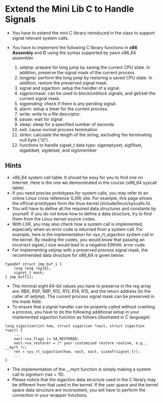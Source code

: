 # Extend the Mini Lib C to Handle Signals

- You have to extend the mini C library introduced in the class to support signal relevant system calls. 
- You have to implement the following C library functions in **x86 Assembly** and **C** using the syntax supported by yasm x86_64 assembler.

  1. setjmp: prepare for long jump by saving the current CPU state. In addition, preserve the signal mask of the current process.
  2. longjmp: perform the long jump by restoring a saved CPU state. In addition, restore the preserved signal mask.
  3. signal and sigaction: setup the handler of a signal.
  4. sigprocmask: can be used to block/unblock signals, and get/set the current signal mask.
  5. sigpending: check if there is any pending signal.
  6. alarm: setup a timer for the current process.
  7. write: write to a file descriptor.
  8. pause: wait for signal
  9. sleep: sleep for a specified number of seconds
  10. exit: cause normal process termination
  11. strlen: calculate the length of the string, excluding the terminating null byte ('\0').
  12. functions to handle sigset_t data type: sigemptyset, sigfillset, sigaddset, sigdelset, and sigismember

## Hints

- x86_64 system call table: It should be easy for you to find one on Internet. Here is the one we demonstrated in the course (x86_64 syscall table).
- If you need precise prototypes for system calls, you may refer to an online Linux cross reference (LXR) site. For example, this page shows the official prototypes form the linux kernel (include/linux/syscalls.h).
- You will have to define all the required data structures and constants by yourself. If you do not know how to define a data structure, try to find them from the Linux kernel source codes.
- With LXR, you may also check how a system call is implemented, especially when an error code is returned from a system call. For example, here is the implementation for sys_rt_sigaction system call in the kernel. By reading the codes, you would know that passing an incorrect sigset_t size would lead to a negative EINVAL error code.
- For implementing setjmp with a preserved process signal mask, the recommended data structure for x86_64 is given below:
```
typedef struct jmp_buf_s {
	long long reg[8];
	sigset_t mask;
} jmp_buf[1];
```
- The minimal eight 64-bit values you have to preserve in the reg array are: RBX, RSP, RBP, R12, R13, R14, R15, and the return address (to the caller of setjmp). The current process signal mask can be preserved in the mask field.
- To ensure that a signal handler can be properly called without crashing a process, you have to do the following additional setup in your implemented sigaction function as follows (illustrated in C language):
```
long sigaction(int how, struct sigaction *nact, struct sigaction *oact) {
	...
	nact->sa_flags |= SA_RESTORER;
	nact->sa_restorer = /* your customized restore routine, e.g., __myrt */;
	ret = sys_rt_sigaction(how, nact, oact, sizeof(sigset_t));
	...
}
```

- The implementation of the __myrt function is simply making a system call to sigreturn (rax = 15).
- Please notice that the sigaction data structure used in the C library may be different from that used in the kernel. If the user space and the kernel space data structure are inconsistent, you will have to perform the convertion in your wrapper functions.
